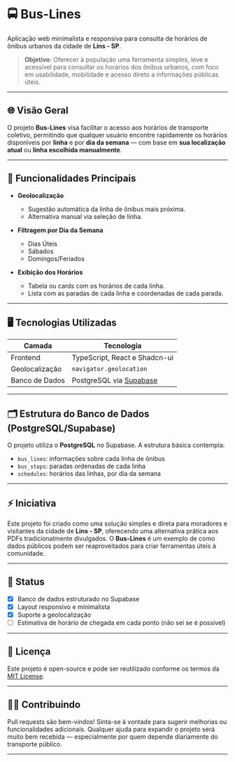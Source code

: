 # 🚍 Bus-Lines

Aplicação web minimalista e responsiva para consulta de horários de ônibus urbanos da cidade de **Lins - SP**.

> **Objetivo**: Oferecer à população uma ferramenta simples, leve e acessível para consultar os horários dos ônibus urbanos, com foco em usabilidade, mobilidade e acesso direto a informações públicas úteis.

---

## 🌐 Visão Geral

O projeto **Bus-Lines** visa facilitar o acesso aos horários de transporte coletivo, permitindo que qualquer usuário encontre rapidamente os horários disponíveis por **linha** e por **dia da semana** — com base em **sua localização atual** ou **linha escolhida manualmente**.

---

## 🧭 Funcionalidades Principais

- **Geolocalização**
  - Sugestão automática da linha de ônibus mais próxima.
  - Alternativa manual via seleção de linha.
  
- **Filtragem por Dia da Semana**
  - Dias Úteis
  - Sábados
  - Domingos/Feriados

- **Exibição dos Horários**
  - Tabela ou cards com os horários de cada linha.
  - Lista com as paradas de cada linha e coordenadas de cada parada.

---

## 🖥️ Tecnologias Utilizadas

| Camada         | Tecnologia                         |
|----------------|------------------------------------|
| Frontend       | TypeScript, React e Shadcn-ui |
| Geolocalização | `navigator.geolocation`            |
| Banco de Dados | PostgreSQL via [Supabase](https://supabase.com/) |

---

## 🗂 Estrutura do Banco de Dados (PostgreSQL/Supabase)

O projeto utiliza o **PostgreSQL** no Supabase. A estrutura básica contempla:

- `bus_lines`: informações sobre cada linha de ônibus
- `bus_stops`: paradas ordenadas de cada linha
- `schedules`: horários das linhas, por dia da semana

---

## ⚡ Iniciativa

Este projeto foi criado como uma solução simples e direta para moradores e visitantes da cidade de **Lins - SP**, oferecendo uma alternativa prática aos PDFs tradicionalmente divulgados. O **Bus-Lines** é um exemplo de como dados públicos podem ser reaproveitados para criar ferramentas úteis à comunidade.

---

## 🚧 Status

- [x] Banco de dados estruturado no Supabase
- [x] Layout responsivo e minimalista
- [x] Suporte a geolocalização
- [ ] Estimativa de horário de chegada em cada ponto (não sei se é possível)

---

## 📜 Licença

Este projeto é open-source e pode ser reutilizado conforme os termos da [MIT License](LICENSE).

---

## 🙋‍♂️ Contribuindo

Pull requests são bem-vindos! Sinta-se à vontade para sugerir melhorias ou funcionalidades adicionais. Qualquer ajuda para expandir o projeto será muito bem recebida — especialmente por quem depende diariamente do transporte público.

---

